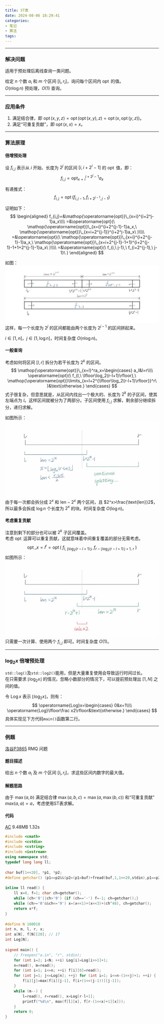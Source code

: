 ```yaml
---
title: ST表
date: 2024-08-06 18:29:41
categories: 
- 笔记
- 算法
tags: 
---
```


---
### 解决问题
适用于预处理后离线查询一类问题。

给定 $n$ 个数 $a_i$ 和 $m$ 个区间 $[l_i,r_i]$，询问每个区间内 $\operatorname{opt}$ 的值。  
$O(n\log n)$ 预处理，$O(1)$ 查询。

---
### 应用条件
1. 满足结合律，即 $\operatorname{opt}(x,y,z)=\operatorname{opt}(\operatorname{opt}(x,y),z)=\operatorname{opt}(x,\operatorname{opt}(y,z))$。
2. 满足“可重复贡献”，即 $\operatorname{opt}(x,x)=x$。

---
### 算法原理
#### 倍增预处理
设 $f_{i,j}$ 表示从 $i$ 开始、长度为 $2^j$ 的区间 $[i,i+2^i-1]$ 的 $\operatorname{opt}$ 值，即：
$$
f_{i,j}=\mathop{\operatorname{opt}}_{x=i}^{i+2^j-1}a_x
$$

有递推式：
$$
f_{i,j}=\operatorname{opt}(f_{i,j-1},f_{i+2^{j-1},j-1})
$$

证明如下：
$$
\begin{aligned}
f_{i,j}=&\mathop{\operatorname{opt}}\_{x=i}^{i+2^j-1}a_x\\\\
=&\operatorname{opt}(\ \mathop{\operatorname{opt}}\_{x=i}^{i+2^{j-1}-1}a_x,\ \mathop{\operatorname{opt}}\_{x=i+2^{j-1}}^{i+2^j-1}a_x\ )\\\\
=&\operatorname{opt}(\ \mathop{\operatorname{opt}}\_{x=i}^{i+2^{j-1}-1}a_x,\ \mathop{\operatorname{opt}}\_{x=i+2^{j-1}-1+1}^{i+2^{j-1}-1+1+2^{j-1}-1}a_x\ )\\\\
=&\operatorname{opt}(\ f_{i,\ j-1},\ f_{i+2^{j-1},\ j-1}\ )
\end{aligned}
$$
<!--这里我也不知道咋回事，得用“\_”代替“_”，可能是编译出了点小问题。-->
如图：  
<img src="../../img/51-01.jpg" alt="51-01" style="zoom:100%;" />  
这样，每一个长度为 $2^j$ 的区间都能由两个长度为 $2^{j-1}$ 的区间拼起来。

$i\in[1,n]$，$j\in[1,\log n]$，时间复杂度 $O(n\log n)$。
#### 一般查询
考虑如何将区间 $[l,r]$ 拆分为若干长度为 $2^k$ 的区间。
$$
\mathop{\operatorname{opt}}\_{x=l}^ra_x=\begin{cases}
a_l&l=r\\\\
\operatorname{opt}(\ f_{l,\ \lfloor\log_2(r-l+1)\rfloor},\ \mathop{\operatorname{opt}}\limits_{x=l+2^{\lfloor\log_2(r-l+1)\rfloor}}^r\ )&\text{otherwise.}
\end{cases}
$$
式子很复杂，但意思就是，从区间内找出一个极大的、长度为 $2^k$ 的子区间，使其左端点为 $l$。这样区间就被分为了两部分。子区间使用 $f_{i,j}$ 求解，剩余部分继续拆分，递归求解。

如图所示：  
<img src="../../img/51-02.jpg" alt="51-02" style="zoom:100%;" />  
由于每一次都会拆分成 $2^x$ 和 $\text{len}-2^x$ 两个区间，且 $2^x>\frac{\text{len}}2$，所以最多会拆成 $\log n$ 个长度为 $2^x$ 的块。时间复杂度 $O(\log n)$。
#### 考虑重复贡献
注意到剩下的部分也可以被 $2^k$ 子区间覆盖。  
考虑 $\operatorname{opt}$ 运算可以重复贡献，这就意味着中间重复覆盖的部分无需考虑。
$$
\mathop{\operatorname{opt}}\_{x=l}^r=\operatorname{opt}(\ f_{l,\ \lfloor\log_2(r-l+1)\rfloor},\ f_{r-\lfloor\log_2(r-l+1)\rfloor+1,\ r}\ )
$$
如图所示：  
<img src="../../img/51-03.jpg" alt="51-03" style="zoom:100%;" />  
只需要一次计算、使用两个 $f_{i,j}$ 即可。时间复杂度 $O(1)$。

---
### $\log_2x$ 倍增预处理
`std::log()`及`std::log2()`能用，但是大量重复使用会导致运行时间过长。  
在只需要求 $\lfloor\log_2x\rfloor$ 的情况，忽略小数部分的情况下，可以提前预处理出 $[1,N]$ 之间的值。

令 $\operatorname{Log}x$ 表示 $\lfloor\log_2x\rfloor$，则有：
$$
\operatorname{Log}x=\begin{cases}
0&x=1\\\\
\operatorname{Log}\lfloor\frac x2\rfloor&\text{otherwise.}
\end{cases}
$$
具体实现见下方代码`main()`函数第二行。

---
### 例题
[洛谷P3865](https://www.luogu.com.cn/problem/P3865) RMQ 问题
#### 题目描述
给出 $n$ 个数 $a_i$ 及 $m$ 个区间 $[l_i,r_i]$，求这些区间内数字的最大值。
#### 解题思路
由于 $\max(a,b)$ 满足结合律 $\max(a,b,c)=\max(a,\max(b,c))$ 和“可重复贡献” $max(a,a)=a$，考虑使用ST表求解。
#### 代码
[AC](https://www.luogu.com.cn/record/165746467) 9.48MB 1.32s
```cpp
#include <cmath>
#include <cstdio>
#include <cstring>
#include <iostream>
using namespace std;
typedef long long ll;

char buf[1<<20], *p1, *p2;
#define getchar() (p1==p2&&(p2=(p1=buf)+fread(buf,1,1<<20,stdin),p1==p2)?0:*p1++)

inline ll read() {
	ll x=0, f=1; char ch=getchar();
	while (ch<'0'||ch>'9') {if (ch=='-') f=-1; ch=getchar();}
	while (ch>='0'&&ch<='9') x=(x<<1)+(x<<3)+(ch^48), ch=getchar();
	return x*f;
}

#define N 100010
int n, m, l, r, x;
int a[N], f[N][20]; // 17
int Log[N];

signed main() {
	// freopen("a.in", "r", stdin);
	for (int i=2; i<N; ++i) Log[i]=Log[i>>1]+1;
	n=read(), m=read();
	for (int i=1; i<=n; ++i) f[i][0]=read();
	for (int j=1; j<=Log[n]; ++j) for (int i=1; i<=n-(1<<j)+1; ++i) {
		f[i][j]=max(f[i][j-1], f[i+(1<<(j-1))][j-1]);
	}
	while (m--) {
		l=read(), r=read(), x=Log[r-l+1];
		printf("%d\n", max(f[l][x], f[r-(1<<x)+1][x]));
	}
	return 0;
}

```
